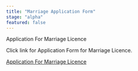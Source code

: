 ```yaml
---
title: "Marriage Application Form"
stage: "alpha"
featured: false
---
```


Application For Marriage Licence

Click link for Application Form for Marriage Licence.

[Application For Marriage Licence](http://www.gov.bb/media_files/Form_Application_for_Marriage_Licence.pdf)